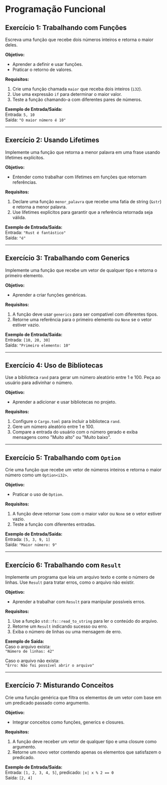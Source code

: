 # Programação Funcional

## **Exercício 1: Trabalhando com Funções**

Escreva uma função que recebe dois números inteiros e retorna o maior deles.

**Objetivo:**  

- Aprender a definir e usar funções.  
- Praticar o retorno de valores.

**Requisitos:**  

1. Crie uma função chamada `maior` que receba dois inteiros (`i32`).  
2. Use uma expressão `if` para determinar o maior valor.  
3. Teste a função chamando-a com diferentes pares de números.  

**Exemplo de Entrada/Saída:**  
Entrada: `5, 10`  
Saída: `"O maior número é 10"`

---

## **Exercício 2: Usando Lifetimes**

Implemente uma função que retorna a menor palavra em uma frase usando lifetimes explícitos.

**Objetivo:**  

- Entender como trabalhar com lifetimes em funções que retornam referências.  

**Requisitos:**  

1. Declare uma função `menor_palavra` que recebe uma fatia de string (`&str`) e retorna a menor palavra.  
2. Use lifetimes explícitos para garantir que a referência retornada seja válida.  

**Exemplo de Entrada/Saída:**  
Entrada: `"Rust é fantástico"`  
Saída: `"é"`

---

## **Exercício 3: Trabalhando com Generics**

Implemente uma função que recebe um vetor de qualquer tipo e retorna o primeiro elemento.

**Objetivo:**  

- Aprender a criar funções genéricas.  

**Requisitos:**  

1. A função deve usar `generics` para ser compatível com diferentes tipos.  
2. Retorne uma referência para o primeiro elemento ou `None` se o vetor estiver vazio.  

**Exemplo de Entrada/Saída:**  
Entrada: `[10, 20, 30]`  
Saída: `"Primeiro elemento: 10"`

---

## **Exercício 4: Uso de Bibliotecas**

Use a biblioteca `rand` para gerar um número aleatório entre 1 e 100. Peça ao usuário para adivinhar o número.

**Objetivo:**  

- Aprender a adicionar e usar bibliotecas no projeto.  

**Requisitos:**  

1. Configure o `Cargo.toml` para incluir a biblioteca `rand`.  
2. Gere um número aleatório entre 1 e 100.  
3. Compare a entrada do usuário com o número gerado e exiba mensagens como "Muito alto" ou "Muito baixo".  

---

## **Exercício 5: Trabalhando com `Option`**

Crie uma função que recebe um vetor de números inteiros e retorna o maior número como um `Option<i32>`.

**Objetivo:**  

- Praticar o uso de `Option`.  

**Requisitos:**  

1. A função deve retornar `Some` com o maior valor ou `None` se o vetor estiver vazio.  
2. Teste a função com diferentes entradas.  

**Exemplo de Entrada/Saída:**  
Entrada: `[5, 3, 9, 1]`  
Saída: `"Maior número: 9"`

---

## **Exercício 6: Trabalhando com `Result`**

Implemente um programa que leia um arquivo texto e conte o número de linhas. Use `Result` para tratar erros, como o arquivo não existir.

**Objetivo:**  

- Aprender a trabalhar com `Result` para manipular possíveis erros.  

**Requisitos:**  

1. Use a função `std::fs::read_to_string` para ler o conteúdo do arquivo.  
2. Retorne um `Result` indicando sucesso ou erro.  
3. Exiba o número de linhas ou uma mensagem de erro.  

**Exemplo de Saída:**  
Caso o arquivo exista:  
`"Número de linhas: 42"`

Caso o arquivo não exista:  
`"Erro: Não foi possível abrir o arquivo"`

---

## **Exercício 7: Misturando Conceitos**

Crie uma função genérica que filtra os elementos de um vetor com base em um predicado passado como argumento.

**Objetivo:**  

- Integrar conceitos como funções, generics e closures.  

**Requisitos:**  

1. A função deve receber um vetor de qualquer tipo e uma closure como argumento.  
2. Retorne um novo vetor contendo apenas os elementos que satisfazem o predicado.  

**Exemplo de Entrada/Saída:**  
Entrada: `[1, 2, 3, 4, 5]`, predicado: `|x| x % 2 == 0`  
Saída: `[2, 4]`
